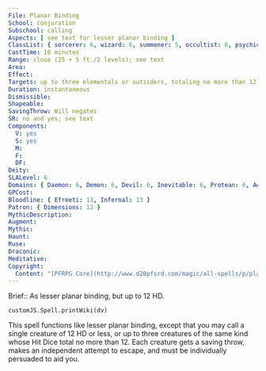```yaml
---
File: Planar Binding
School: conjuration
Subschool: calling
Aspects: [ see text for lesser planar binding ]
ClassList: { sorcerer: 6, wizard: 6, summoner: 5, occultist: 6, psychic: 6, unchained summoner: 6 }
CastTime: 10 minutes
Range: close (25 + 5 ft./2 levels); see text
Area: 
Effect: 
Targets: up to three elementals or outsiders, totaling no more than 12 HD, no two of which can be more than 30 ft. apart when they appear
Duration: instantaneous
Dismissible: 
Shapeable: 
SavingThrow: Will negates
SR: no and yes; see text
Components:
  V: yes
  S: yes
  M: 
  F: 
  DF: 
Deity: 
SLALevel: 6
Domains: { Daemon: 6, Demon: 6, Devil: 6, Inevitable: 6, Protean: 6, Aeon: 6, Void: 6 }
GPCost: 
Bloodline: { Efreeti: 13, Infernal: 13 }
Patron: { Dimensions: 12 }
MythicDescription: 
Augment: 
Mythic: 
Haunt: 
Ruse: 
Draconic: 
Meditative: 
Copyright:
  Content: "[PFRPG Core](http://www.d20pfsrd.com/magic/all-spells/p/planar-binding)"
---
```

Brief:: As lesser planar binding, but up to 12 HD.

```dataviewjs
customJS.Spell.printWiki(dv)
```

This spell functions like lesser planar binding, except that you may call a single creature of 12 HD or less, or up to three creatures of the same kind whose Hit Dice total no more than 12. Each creature gets a saving throw, makes an independent attempt to escape, and must be individually persuaded to aid you.
